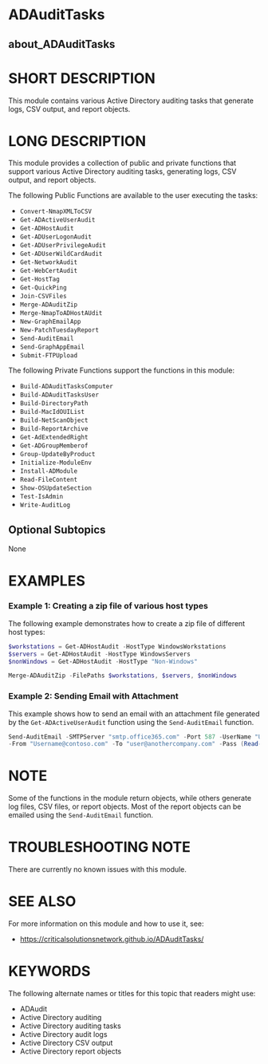 # ADAuditTasks

## about_ADAuditTasks

# SHORT DESCRIPTION
This module contains various Active Directory auditing tasks that generate logs, CSV output, and report objects.

# LONG DESCRIPTION
This module provides a collection of public and private functions that support various Active Directory auditing tasks, generating logs, CSV output, and report objects. 

The following Public Functions are available to the user executing the tasks:

- `Convert-NmapXMLToCSV`
- `Get-ADActiveUserAudit`
- `Get-ADHostAudit`
- `Get-ADUserLogonAudit`
- `Get-ADUserPrivilegeAudit`
- `Get-ADUserWildCardAudit`
- `Get-NetworkAudit`
- `Get-WebCertAudit`
- `Get-HostTag`
- `Get-QuickPing`
- `Join-CSVFiles`
- `Merge-ADAuditZip`
- `Merge-NmapToADHostAUdit`
- `New-GraphEmailApp`
- `New-PatchTuesdayReport`
- `Send-AuditEmail`
- `Send-GraphAppEmail`
- `Submit-FTPUpload`

The following Private Functions support the functions in this module:

- `Build-ADAuditTasksComputer`
- `Build-ADAuditTasksUser`
- `Build-DirectoryPath`
- `Build-MacIdOUIList`
- `Build-NetScanObject`
- `Build-ReportArchive`
- `Get-AdExtendedRight`
- `Get-ADGroupMemberof`
- `Group-UpdateByProduct`
- `Initialize-ModuleEnv`
- `Install-ADModule`
- `Read-FileContent`
- `Show-OSUpdateSection`
- `Test-IsAdmin`
- `Write-AuditLog`

## Optional Subtopics
None

# EXAMPLES
### Example 1: Creating a zip file of various host types

The following example demonstrates how to create a zip file of different host types:

```powershell
$workstations = Get-ADHostAudit -HostType WindowsWorkstations
$servers = Get-ADHostAudit -HostType WindowsServers
$nonWindows = Get-ADHostAudit -HostType "Non-Windows"

Merge-ADAuditZip -FilePaths $workstations, $servers, $nonWindows
```

### Example 2: Sending Email with Attachment

This example shows how to send an email with an attachment file generated by the `Get-ADActiveUserAudit` function using the `Send-AuditEmail` function.

```powershell
Send-AuditEmail -SMTPServer "smtp.office365.com" -Port 587 -UserName "Username@contoso.com" `
-From "Username@contoso.com" -To "user@anothercompany.com" -Pass (Read-Host -AsSecureString) -AttachmentFiles "$(Get-ADActiveUserAudit -Report)"
```

# NOTE
Some of the functions in the module return objects, while others generate log files, CSV files, or report objects. Most of the report objects can be emailed using the `Send-AuditEmail` function.

# TROUBLESHOOTING NOTE
There are currently no known issues with this module.

# SEE ALSO
For more information on this module and how to use it, see:
- https://criticalsolutionsnetwork.github.io/ADAuditTasks/

# KEYWORDS
The following alternate names or titles for this topic that readers might use:

- ADAudit
- Active Directory auditing
- Active Directory auditing tasks
- Active Directory audit logs
- Active Directory CSV output
- Active Directory report objects